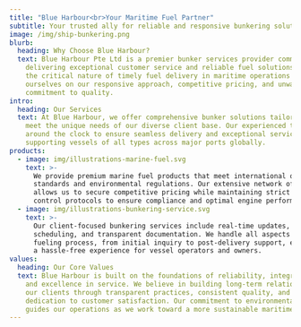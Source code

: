 ```yaml
---
title: "Blue Harbour<br>Your Maritime Fuel Partner"
subtitle: Your trusted ally for reliable and responsive bunkering solutions worldwide
image: /img/ship-bunkering.png
blurb:
  heading: Why Choose Blue Harbour?
  text: Blue Harbour Pte Ltd is a premier bunker services provider committed to
    delivering exceptional customer service and reliable fuel solutions. We understand
    the critical nature of timely fuel delivery in maritime operations and pride
    ourselves on our responsive approach, competitive pricing, and unwavering
    commitment to quality.
intro:
  heading: Our Services
  text: At Blue Harbour, we offer comprehensive bunker solutions tailored to
    meet the unique needs of our diverse client base. Our experienced team works
    around the clock to ensure seamless delivery and exceptional service,
    supporting vessels of all types across major ports globally.
products:
  - image: img/illustrations-marine-fuel.svg
    text: >-
      We provide premium marine fuel products that meet international quality
      standards and environmental regulations. Our extensive network of suppliers
      allows us to secure competitive pricing while maintaining strict quality
      control protocols to ensure compliance and optimal engine performance.
  - image: img/illustrations-bunkering-service.svg
    text: >-
      Our client-focused bunkering services include real-time updates, flexible
      scheduling, and transparent documentation. We handle all aspects of the
      fueling process, from initial inquiry to post-delivery support, ensuring
      a hassle-free experience for vessel operators and owners.
values:
  heading: Our Core Values
  text: Blue Harbour is built on the foundations of reliability, integrity,
    and excellence in service. We believe in building long-term relationships with
    our clients through transparent practices, consistent quality, and unwavering
    dedication to customer satisfaction. Our commitment to environmental responsibility
    guides our operations as we work toward a more sustainable maritime industry.
---
```

